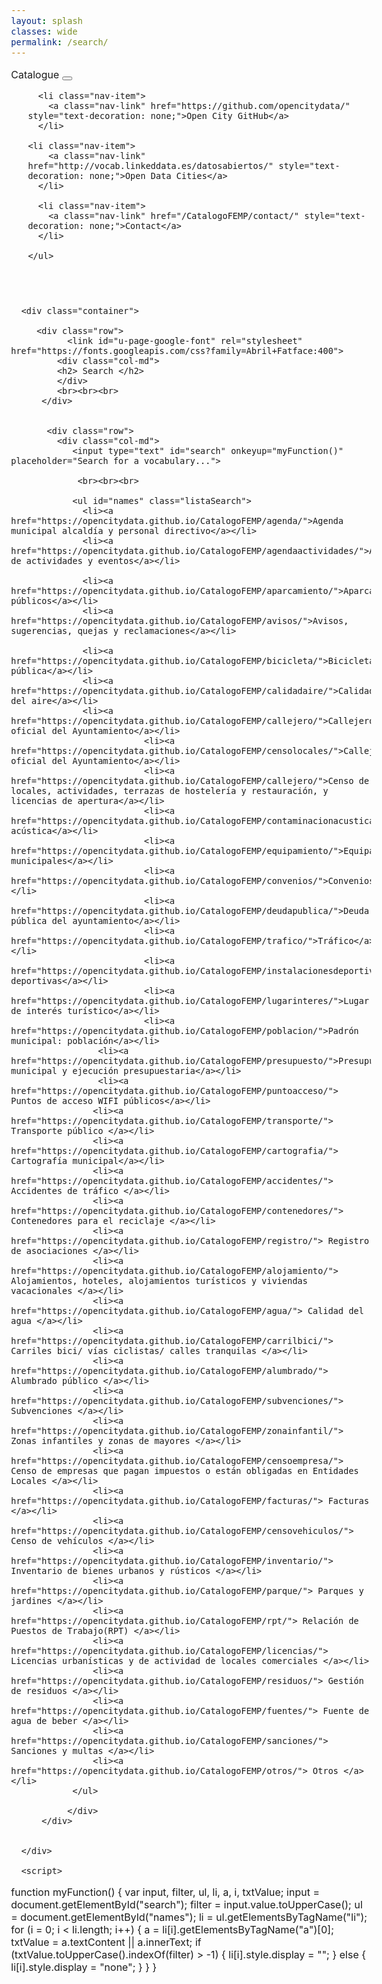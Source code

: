 ```yaml
---
layout: splash
classes: wide
permalink: /search/
---
```


<html>
  <head>
    <meta name="viewport" content="width=device-width, initial-scale=1.0">
    <meta charset="utf-8">
    


<link rel="stylesheet" href="https://maxcdn.bootstrapcdn.com/bootstrap/4.5.2/css/bootstrap.min.css">
  <script src="https://ajax.googleapis.com/ajax/libs/jquery/3.5.1/jquery.min.js"></script>
  <script src="https://cdnjs.cloudflare.com/ajax/libs/popper.js/1.16.0/umd/popper.min.js"></script>
  <script src="https://maxcdn.bootstrapcdn.com/bootstrap/4.5.2/js/bootstrap.min.js"></script>
<link rel="stylesheet" href="https://maxcdn.bootstrapcdn.com/bootstrap/4.0.0/css/bootstrap.min.css" integrity="sha384-Gn5384xqQ1aoWXA+058RXPxPg6fy4IWvTNh0E263XmFcJlSAwiGgFAW/dAiS6JXm" crossorigin="anonymous">
	  
	
<link href="/CatalogoFEMP/stylesheet.css" rel="stylesheet"/>
	
	    
 <div class="navMenu">   
    <nav class="navbar navbar-expand-lg navbar-light bg-light">
  <a class="navbar-brand" href="https://opencitydata.github.io/CatalogoFEMP/" style="text-decoration: none;">Catalogue</a>
  <button class="navbar-toggler" type="button" data-toggle="collapse" data-target="#navbarResponsive" aria-controls="navbarResponsive" aria-expanded="false" aria-label="Toggle navigation">
    <span class="navbar-toggler-icon"></span>
  </button>

  <div class="collapse navbar-collapse" id="navbarResponsive">
    <ul class="navbar-nav mr-auto">

      <li class="nav-item">
        <a class="nav-link" href="https://github.com/opencitydata/" style="text-decoration: none;">Open City GitHub</a>
      </li>
	    
	<li class="nav-item">
        <a class="nav-link" href="http://vocab.linkeddata.es/datosabiertos/" style="text-decoration: none;">Open Data Cities</a>
      </li>
      
      <li class="nav-item">
        <a class="nav-link" href="/CatalogoFEMP/contact/" style="text-decoration: none;">Contact</a>
      </li>
      
    </ul>
  </div>
</nav>
<br><br>
</div>
	  
  </head>
	
		
  <body class="bodyc" style="font-size: 16px;">
	
	  <div class="container">
		
		 <div class="row">	
			   <link id="u-page-google-font" rel="stylesheet" href="https://fonts.googleapis.com/css?family=Abril+Fatface:400">
			 <div class="col-md">
			 <h2> Search </h2>
			 </div>
			 <br><br><br>
		  </div>
		  
		 
		   <div class="row">			   
			 <div class="col-md">
			   	<input type="text" id="search" onkeyup="myFunction()" placeholder="Search for a vocabulary...">
				
				 <br><br><br>
				 
				<ul id="names" class="listaSearch">
				  <li><a href="https://opencitydata.github.io/CatalogoFEMP/agenda/">Agenda municipal alcaldía y personal directivo</a></li>
				  <li><a href="https://opencitydata.github.io/CatalogoFEMP/agendaactividades/">Agenda de actividades y eventos</a></li>

				  <li><a href="https://opencitydata.github.io/CatalogoFEMP/aparcamiento/">Aparcamientos públicos</a></li>
				  <li><a href="https://opencitydata.github.io/CatalogoFEMP/avisos/">Avisos, sugerencias, quejas y reclamaciones</a></li>

				  <li><a href="https://opencitydata.github.io/CatalogoFEMP/bicicleta/">Bicicleta pública</a></li>
				  <li><a href="https://opencitydata.github.io/CatalogoFEMP/calidadaire/">Calidad del aire</a></li>
				  <li><a href="https://opencitydata.github.io/CatalogoFEMP/callejero/">Callejero oficial del Ayuntamiento</a></li>
							  <li><a href="https://opencitydata.github.io/CatalogoFEMP/censolocales/">Callejero oficial del Ayuntamiento</a></li>
							  <li><a href="https://opencitydata.github.io/CatalogoFEMP/callejero/">Censo de locales, actividades, terrazas de hostelería y restauración, y licencias de apertura</a></li>
							  <li><a href="https://opencitydata.github.io/CatalogoFEMP/contaminacionacustica/">Contaminación acústica</a></li>
							  <li><a href="https://opencitydata.github.io/CatalogoFEMP/equipamiento/">Equipamientos municipales</a></li>
							  <li><a href="https://opencitydata.github.io/CatalogoFEMP/convenios/">Convenios</a></li>
							  <li><a href="https://opencitydata.github.io/CatalogoFEMP/deudapublica/">Deuda pública del ayuntamiento</a></li>
							  <li><a href="https://opencitydata.github.io/CatalogoFEMP/trafico/">Tráfico</a></li>
							  <li><a href="https://opencitydata.github.io/CatalogoFEMP/instalacionesdeportiva/">Instalaciones deportivas</a></li>
							  <li><a href="https://opencitydata.github.io/CatalogoFEMP/lugarinteres/">Lugar de interés turístico</a></li>
							  <li><a href="https://opencitydata.github.io/CatalogoFEMP/poblacion/">Padrón municipal: población</a></li>
					 <li><a href="https://opencitydata.github.io/CatalogoFEMP/presupuesto/">Presupuesto municipal y ejecución presupuestaria</a></li>
					 <li><a href="https://opencitydata.github.io/CatalogoFEMP/puntoacceso/"> Puntos de acceso WIFI públicos</a></li>
					<li><a href="https://opencitydata.github.io/CatalogoFEMP/transporte/"> Transporte público </a></li>
					<li><a href="https://opencitydata.github.io/CatalogoFEMP/cartografia/"> Cartografía municipal</a></li>
					<li><a href="https://opencitydata.github.io/CatalogoFEMP/accidentes/"> Accidentes de tráfico </a></li>
					<li><a href="https://opencitydata.github.io/CatalogoFEMP/contenedores/"> Contenedores para el reciclaje </a></li>
					<li><a href="https://opencitydata.github.io/CatalogoFEMP/registro/"> Registro de asociaciones </a></li>
					<li><a href="https://opencitydata.github.io/CatalogoFEMP/alojamiento/"> Alojamientos, hoteles, alojamientos turísticos y viviendas vacacionales </a></li>
					<li><a href="https://opencitydata.github.io/CatalogoFEMP/agua/"> Calidad del agua </a></li>
					<li><a href="https://opencitydata.github.io/CatalogoFEMP/carrilbici/"> Carriles bici/ vías ciclistas/ calles tranquilas </a></li>
					<li><a href="https://opencitydata.github.io/CatalogoFEMP/alumbrado/"> Alumbrado público </a></li>
					<li><a href="https://opencitydata.github.io/CatalogoFEMP/subvenciones/"> Subvenciones </a></li>
					<li><a href="https://opencitydata.github.io/CatalogoFEMP/zonainfantil/"> Zonas infantiles y zonas de mayores </a></li>
					<li><a href="https://opencitydata.github.io/CatalogoFEMP/censoempresa/"> Censo de empresas que pagan impuestos o están obligadas en Entidades Locales </a></li>			
					<li><a href="https://opencitydata.github.io/CatalogoFEMP/facturas/"> Facturas </a></li>
					<li><a href="https://opencitydata.github.io/CatalogoFEMP/censovehiculos/"> Censo de vehículos </a></li>
					<li><a href="https://opencitydata.github.io/CatalogoFEMP/inventario/"> Inventario de bienes urbanos y rústicos </a></li>
					<li><a href="https://opencitydata.github.io/CatalogoFEMP/parque/"> Parques y jardines </a></li>
					<li><a href="https://opencitydata.github.io/CatalogoFEMP/rpt/"> Relación de Puestos de Trabajo(RPT) </a></li>
					<li><a href="https://opencitydata.github.io/CatalogoFEMP/licencias/"> Licencias urbanísticas y de actividad de locales comerciales </a></li>
					<li><a href="https://opencitydata.github.io/CatalogoFEMP/residuos/"> Gestión de residuos </a></li>
					<li><a href="https://opencitydata.github.io/CatalogoFEMP/fuentes/"> Fuente de agua de beber </a></li>
					<li><a href="https://opencitydata.github.io/CatalogoFEMP/sanciones/"> Sanciones y multas </a></li>
					<li><a href="https://opencitydata.github.io/CatalogoFEMP/otros/"> Otros </a></li>					
				</ul>
				 
			   </div>
		  </div>
		  
		  
	  </div>  
	  
	  <script>
function myFunction() {
    var input, filter, ul, li, a, i, txtValue;
    input = document.getElementById("search");
    filter = input.value.toUpperCase();
    ul = document.getElementById("names");
    li = ul.getElementsByTagName("li");
    for (i = 0; i < li.length; i++) {
        a = li[i].getElementsByTagName("a")[0];
        txtValue = a.textContent || a.innerText;
        if (txtValue.toUpperCase().indexOf(filter) > -1) {
            li[i].style.display = "";
        } else {
            li[i].style.display = "none";
        }
    }
}
</script>
		  
	  
    
  </body>
</html>





